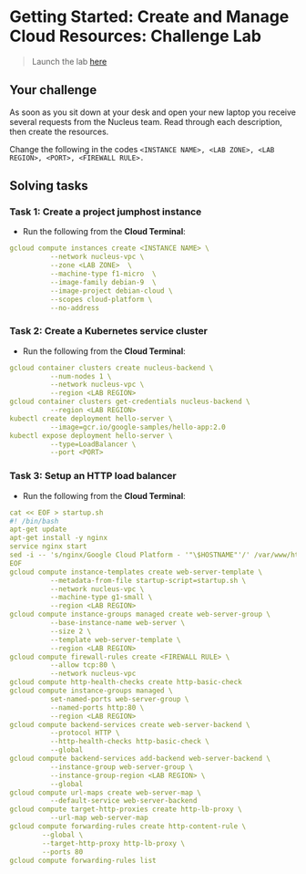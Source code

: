 # Getting Started: Create and Manage Cloud Resources: Challenge Lab

> Launch the lab [here](https://google.qwiklabs.com/focuses/10258?parent=catalog)
## Your challenge

As soon as you sit down at your desk and open your new laptop you receive several requests from the Nucleus team. Read through each description, then create the resources.

Change the following in the codes ```<INSTANCE NAME>, <LAB ZONE>, <LAB REGION>, <PORT>, <FIREWALL RULE>.```

## Solving tasks

### Task 1: Create a project jumphost instance

* Run the following from the **Cloud Terminal**:

```yaml
gcloud compute instances create <INSTANCE NAME> \
          --network nucleus-vpc \
          --zone <LAB ZONE>  \
          --machine-type f1-micro  \
          --image-family debian-9  \
          --image-project debian-cloud \
          --scopes cloud-platform \
          --no-address
```
### Task 2: Create a Kubernetes service cluster

* Run the following from the **Cloud Terminal**:

```yaml
gcloud container clusters create nucleus-backend \
          --num-nodes 1 \
          --network nucleus-vpc \
          --region <LAB REGION>
gcloud container clusters get-credentials nucleus-backend \
          --region <LAB REGION>
kubectl create deployment hello-server \
          --image=gcr.io/google-samples/hello-app:2.0
kubectl expose deployment hello-server \
          --type=LoadBalancer \
          --port <PORT>
```

### Task 3: Setup an HTTP load balancer

* Run the following from the **Cloud Terminal**:

```yaml
cat << EOF > startup.sh
#! /bin/bash
apt-get update
apt-get install -y nginx
service nginx start
sed -i -- 's/nginx/Google Cloud Platform - '"\$HOSTNAME"'/' /var/www/html/index.nginx-debian.html
EOF
gcloud compute instance-templates create web-server-template \
          --metadata-from-file startup-script=startup.sh \
          --network nucleus-vpc \
          --machine-type g1-small \
          --region <LAB REGION>
gcloud compute instance-groups managed create web-server-group \
          --base-instance-name web-server \
          --size 2 \
          --template web-server-template \
          --region <LAB REGION>
gcloud compute firewall-rules create <FIREWALL RULE> \
          --allow tcp:80 \
          --network nucleus-vpc
gcloud compute http-health-checks create http-basic-check
gcloud compute instance-groups managed \
          set-named-ports web-server-group \
          --named-ports http:80 \
          --region <LAB REGION>
gcloud compute backend-services create web-server-backend \
          --protocol HTTP \
          --http-health-checks http-basic-check \
          --global
gcloud compute backend-services add-backend web-server-backend \
          --instance-group web-server-group \
          --instance-group-region <LAB REGION> \
          --global
gcloud compute url-maps create web-server-map \
          --default-service web-server-backend
gcloud compute target-http-proxies create http-lb-proxy \
          --url-map web-server-map
gcloud compute forwarding-rules create http-content-rule \
        --global \
        --target-http-proxy http-lb-proxy \
        --ports 80
gcloud compute forwarding-rules list
```
